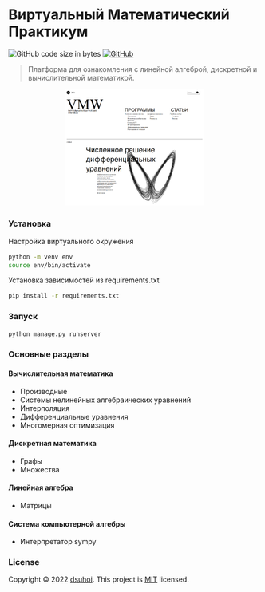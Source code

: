 # Виртуальный Математический Практикум
![GitHub code size in bytes](https://img.shields.io/github/languages/code-size/dsuhoi/vmw)
[![GitHub](https://img.shields.io/github/license/dsuhoi/vmw)](https://github.com/dsuhoi/vmw/blob/main/LICENSE)

> Платформа для ознакомления с линейной алгеброй, дискретной и вычислительной математикой.

<p align="center"><img src="https://github.com/dsuhoi/vmw/blob/main/doc/images/main_page.png" width=55%></p>

### Установка
Настройка виртуального окружения
```sh
python -m venv env
source env/bin/activate
```
Установка зависимостей из requirements.txt
```sh
pip install -r requirements.txt
```

### Запуск
```sh
python manage.py runserver
```

### Основные разделы
#### Вычислительная математика
- Производные
- Системы нелинейных алгебраических уравнений
- Интерполяция
- Дифференциальные уравнения
- Многомерная оптимизация
#### Дискретная математика
- Графы
- Множества
#### Линейная алгебра
- Матрицы
#### Система компьютерной алгебры
- Интерпретатор sympy

### License
Copyright © 2022 [dsuhoi](https://github.com/dsuhoi).
This project is [MIT](https://github.com/dsuhoi/vmw/blob/main/LICENSE) licensed.
